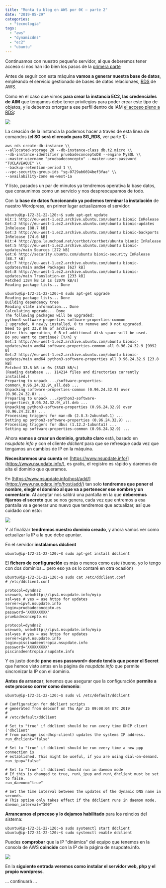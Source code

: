 ```yaml
---
title: "Monta tu blog en AWS por 0€ – parte 2"
date: "2019-05-29"
categories: 
  - "tecnologia"
tags: 
  - "aws"
  - "dynamicdns"
  - "ec2"
  - "ubuntu"
---
```


Continuamos con nuestro pequeño servidor, al que deberemos tener acceso si nos han ido bien los pasos de la [primera parte](/tec/tec_blogawsparte1.md)

Antes de seguir con esta máquina **vamos a generar nuestra base de datos**, empleando el servicio gestionado de bases de datos relacionaes, [RDS](https://aws.amazon.com/es/rds/) de AWS.

Como en el caso que vimos **para crear la instancia EC2, las credenciales de AIM** que tengamos debe tener privilegios para poder crear este tipo de objetos, y le debemos ortorgar a ese perfil dentro de IAM [el acceso pleno a RDS](https://aws.amazon.com/es/rds/):

![](images/Selección_454.png)

La creación de la instancia la podemos hacer a través de esta línea de comandos (**el SG será el creado para SG\_RDS**, ver parte 1):
```
aws rds create-db-instance \\
--allocated-storage 20 --db-instance-class db.t2.micro \\
--db-instance-identifier pruebadeconceptoDB --engine MySQL \\
--master-username "pruebadeconcepto" --master-user-password "TUCLAVEAQUI" \\
--backup-retention-period 1 \\
--vpc-security-group-ids "sg-0729ab6694bef3faa" \\
--availability-zone eu-west-1a
```
Y listo, pasados un par de minutos ya tendremos operativa la base datos, que consumimos como un servicio y nos despreocupamos de todo.

Con la **base de datos funcionando ya podemos terminar la instalación** de nuestro Wordpress, en primer lugar actualizamos el servidor:
```
ubuntu@ip-172-31-22-120:~$ sudo apt-get update
Hit:1 http://eu-west-1.ec2.archive.ubuntu.com/ubuntu bionic InRelease
Get:2 http://eu-west-1.ec2.archive.ubuntu.com/ubuntu bionic-updates InRelease [88.7 kB]
Get:3 http://eu-west-1.ec2.archive.ubuntu.com/ubuntu bionic-backports InRelease [74.6 kB]
Hit:4 http://ppa.launchpad.net/certbot/certbot/ubuntu bionic InRelease
Get:5 http://eu-west-1.ec2.archive.ubuntu.com/ubuntu bionic-updates/main Sources [272 kB]
Get:6 http://security.ubuntu.com/ubuntu bionic-security InRelease [88.7 kB]
Get:7 http://eu-west-1.ec2.archive.ubuntu.com/ubuntu bionic-updates/main amd64 Packages [627 kB]
Get:8 http://eu-west-1.ec2.archive.ubuntu.com/ubuntu bionic-updates/main Translation-en [233 kB]
Fetched 1384 kB in 1s (2079 kB/s)
Reading package lists... Done

ubuntu@ip-172-31-22-120:~$ sudo apt-get upgrade
Reading package lists... Done
Building dependency tree
Reading state information... Done
Calculating upgrade... Done
The following packages will be upgraded:
python3-software-properties software-properties-common
2 upgraded, 0 newly installed, 0 to remove and 0 not upgraded.
Need to get 33.8 kB of archives.
After this operation, 0 B of additional disk space will be used.
Do you want to continue? [Y/n] y
Get:1 http://eu-west-1.ec2.archive.ubuntu.com/ubuntu bionic-updates/main amd64 software-properties-common all 0.96.24.32.9 [9992 B]
Get:2 http://eu-west-1.ec2.archive.ubuntu.com/ubuntu bionic-updates/main amd64 python3-software-properties all 0.96.24.32.9 [23.8 kB]
Fetched 33.8 kB in 0s (3343 kB/s)
(Reading database ... 114214 files and directories currently installed.)
Preparing to unpack .../software-properties-common\_0.96.24.32.9\_all.deb ...
Unpacking software-properties-common (0.96.24.32.9) over (0.96.24.32.8) ...
Preparing to unpack .../python3-software-properties\_0.96.24.32.9\_all.deb ...
Unpacking python3-software-properties (0.96.24.32.9) over (0.96.24.32.8) ...
Processing triggers for man-db (2.8.3-2ubuntu0.1) ...
Setting up python3-software-properties (0.96.24.32.9) ...
Processing triggers for dbus (1.12.2-1ubuntu1) ...
Setting up software-properties-common (0.96.24.32.9) ...
```
Ahora **vamos a crear un dominio, gratuito claro** está, basado en _nsupdate.info_ y con el cliente _ddclient_ para que se refresque cada vez que tengamos un cambios de IP en la máquina.

**Necesitaremos una cuenta** en [https://www.nsupdate.info/](https://www.nsupdate.info/), es gratis, el registro es rápido y daremos de alta el dominio que queramos.

En [https://www.nsupdate.info/host/add/](https://www.nsupdate.info/host/add/) tan solo **tendremos que poner el nombre, elegir el dominio al que va a pertenecer ese nombre y un comentario**. Al aceptar nos saldrá una pantalla en la que **deberemos fijarnos el secreto** que se nos genera, cada vez que entremos a esa pantalla va a generar uno nuevo que tendremos que actualizar, así que cuidado con esto:

![](images/Selección_455-300x149.png)

Y al finalizar **tendremos nuestro dominio creado**, y ahora vamos ver como actualizar la IP a la que debe apuntar.

En el servidor **instalamos ddclient**
```
ubuntu@ip-172-31-22-120:~$ sudo apt-get install ddclient
```
El **fichero de configuración** es más o menos como este (bueno, yo lo tengo con dos dominios... pero eso ya os lo contaré en otra ocasión)
```
ubuntu@ip-172-31-22-120:~$ sudo cat /etc/ddclient.conf
# /etc/ddclient.conf

protocol=dyndns2
use=web, web=http://ipv4.nsupdate.info/myip
ssl=yes # yes = use https for updates
server=ipv4.nsupdate.info
login=pruebadeconcepto.es
password='XXXXXXXXX'
pruebadeconcepto.es

protocol=dyndns2
use=web, web=http://ipv4.nsupdate.info/myip
ssl=yes # yes = use https for updates
server=ipv4.nsupdate.info
login=piscinadeentropia.nsupdate.info
password='XXXXXXXXX'
piscinadeentropia.nsupdate.info
```
Y es justo donde **pone esos password= donde tenéis que poner el Secret** que hemos visto antes en la página de _nsupdate.info_ que permite sincronizar la IP con el dominio.

**Antes de arrancar**, tenemos que asegurar que la configuración **permite a este proceso correr como demonio**:
```
ubuntu@ip-172-31-22-120:~$ sudo vi /etc/default/ddclient

# Configuration for ddclient scripts
# generated from debconf on Thu Apr 25 09:08:04 UTC 2019
#
# /etc/default/ddclient

# Set to "true" if ddclient should be run every time DHCP client ('dhclient'
# from package isc-dhcp-client) updates the systems IP address.
run_dhclient="false"

# Set to "true" if ddclient should be run every time a new ppp connection is
# established. This might be useful, if you are using dial-on-demand.
run_ipup="false"

# Set to "true" if ddclient should run in daemon mode
# If this is changed to true, run\_ipup and run\_dhclient must be set to false.
run_daemon="true"

# Set the time interval between the updates of the dynamic DNS name in seconds.
# This option only takes effect if the ddclient runs in daemon mode.
daemon_interval="300"
```
**Arrancamos el proceso y lo dejamos habilitado** para los reincios del sistema:
```
ubuntu@ip-172-31-22-120:~$ sudo systemctl start ddclient
ubuntu@ip-172-31-22-120:~$ sudo systemctl enable ddclient
```
Puedes **comprobar** que la IP "dinámica" del equipo que tenemos en la consola de AWS **coincide** con la IP de la página de nsupdate.info.

![](images/Selección_456.png)

En la **siguiente entrada veremos como instalar el servidor web, php y el propio wordpress**.

... continuará ...
